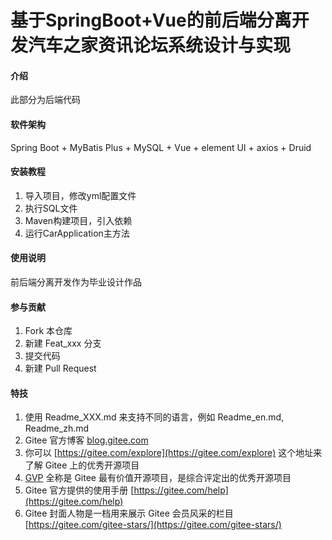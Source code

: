 # 基于SpringBoot+Vue的前后端分离开发汽车之家资讯论坛系统设计与实现

#### 介绍
此部分为后端代码

#### 软件架构
Spring Boot + MyBatis Plus + MySQL + Vue + element UI + axios + Druid


#### 安装教程

1.  导入项目，修改yml配置文件
2.  执行SQL文件
3.  Maven构建项目，引入依赖
4.  运行CarApplication主方法

#### 使用说明

前后端分离开发作为毕业设计作品

#### 参与贡献

1.  Fork 本仓库
2.  新建 Feat_xxx 分支
3.  提交代码
4.  新建 Pull Request


#### 特技

1.  使用 Readme\_XXX.md 来支持不同的语言，例如 Readme\_en.md, Readme\_zh.md
2.  Gitee 官方博客 [blog.gitee.com](https://blog.gitee.com)
3.  你可以 [https://gitee.com/explore](https://gitee.com/explore) 这个地址来了解 Gitee 上的优秀开源项目
4.  [GVP](https://gitee.com/gvp) 全称是 Gitee 最有价值开源项目，是综合评定出的优秀开源项目
5.  Gitee 官方提供的使用手册 [https://gitee.com/help](https://gitee.com/help)
6.  Gitee 封面人物是一档用来展示 Gitee 会员风采的栏目 [https://gitee.com/gitee-stars/](https://gitee.com/gitee-stars/)
